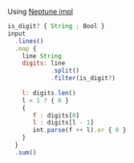Using [Neptune impl](https://www.reddit.com/r/ProgrammingLanguages/s/ZJ4D36oZ2J)

```js
is_digit? { String ; Bool }
input
  .lines()
  .map {
    line String
    digits: line
            .split()
            .filter(is_digit?)
   
    l: digits.len()
    l < 1 ? { 0 } 
    {
       f : digits[0]
       l : digits[l - 1]
       int.parse(f ++ l).or { 0 }
    }
  }
  .sum()
```